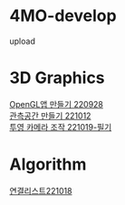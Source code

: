 # 4MO-develop
 upload

# 3D Graphics
[OpenGL앱 만들기 220928](https://github.com/SR4MO/4MO-develop/wiki/3Dgraphics_220928)  
[관측공간 만들기 221012](https://github.com/SR4MO/4MO-develop/wiki/3Dgraphics_221012)  
[투영 카메라 조작 221019-필기](https://github.com/SR4MO/4MO-develop/wiki/3Dgraphics_memo_221019)

# Algorithm
[연결리스트221018](https://github.com/SR4MO/4MO-develop/wiki/Algorithm_lec_LinkedList_221018)
